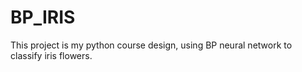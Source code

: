 # BP_IRIS
This project is my python course design, using BP neural network to classify iris flowers.
